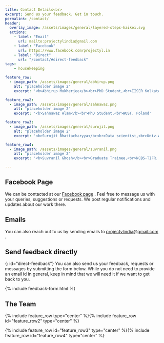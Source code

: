 ```yaml
---
title: Contact Details<br>
excerpt: Send us your feedback. Get in touch.
permalink: /contact/
header:
  overlay_image: /assets/images/general/layered-steps-haikei.svg
  actions:
    - label: "Email"
      url: mailto:projectylindia@gmail.com
    - label: "Facebook"
      url: https://www.facebook.com/projectyl.in
    - label: "Direct"
      url: "/contact/#direct-feedback"
tags:
    - housekeeping

feature_row:
  - image_path: /assets/images/general/abhirup.png
    alt: "placeholder image 2"
    excerpt: '<b>Abhirup Mukherjee</b><br>PhD Student,<br>IISER Kolkata, Mohanpur'

feature_row2:
  - image_path: /assets/images/general/sahnawaz.png
    alt: "placeholder image 2"
    excerpt: '<b>Sahnawaz Alam</b><br>PhD Student,<br>WUST, Poland'

feature_row3:
  - image_path: /assets/images/general/surojit.png
    alt: "placeholder image 2"
    excerpt: '<b>Surojit Bhattacharyya</b><br>Data scientist,<br>Univ.AI,Bangalore'

feature_row4:
  - image_path: /assets/images/general/suvranil.png
    alt: "placeholder image 2"
    excerpt: '<b>Suvranil Ghosh</b><br>Graduate Trainee,<br>NCBS-TIFR, Bangalore'

---
```

## Facebook Page
We can be contacted at our  [Facebook page](https://www.facebook.com/projectyl.in) . Feel free to message us with your queries, suggestions or requests. We post regular notifications and updates about our work there.

## Emails
You can also reach out to us by sending emails to [projectylindia@gmail.com](mailto:projectylindia@gmail.com) .

## Send feedback directly
{: id="direct-feedback"}
You can also send us your feedback, requests or messages by submitting the form below. While you do not need to provide an email id in general, keep in mind that we will need it if we want to get back to you.

{% include feedback-form.html %}

## The Team

<p>{% include feature_row type="center" %}{% include feature_row id="feature_row2" type="center" %}</p>

<p>{% include feature_row id="feature_row3" type="center" %}{% include feature_row id="feature_row4" type="center" %}</p>
